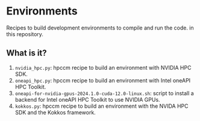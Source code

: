 # Environments

Recipes to build development environments to compile and run the code.
in this repository.


## What is it?

1. `nvidia_hpc.py`: hpccm recipe to build an environment with NVIDIA HPC SDK.
1. `oneapi_hpc.py`: hpccm recipe to build an environment with Intel oneAPI
   HPC Toolkit.
1. `oneapi-for-nvidia-gpus-2024.1.0-cuda-12.0-linux.sh`: script to install
   a backend for Intel oneAPI HPC Toolkit to use NVIDIA GPUs.
1. `kokkos.py`: hpccm recipe to build an environment with the NVIDA HPC SDK
   and the Kokkos framework.

